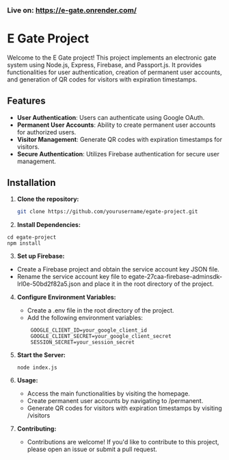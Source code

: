### Live on: https://e-gate.onrender.com/

# E Gate Project

Welcome to the E Gate project! This project implements an electronic gate system using Node.js, Express, Firebase, and Passport.js. It provides functionalities for user authentication, creation of permanent user accounts, and generation of QR codes for visitors with expiration timestamps.

## Features

- **User Authentication**: Users can authenticate using Google OAuth.
- **Permanent User Accounts**: Ability to create permanent user accounts for authorized users.
- **Visitor Management**: Generate QR codes with expiration timestamps for visitors.
- **Secure Authentication**: Utilizes Firebase authentication for secure user management.

## Installation

1. **Clone the repository:**

   ```bash
   git clone https://github.com/yourusername/egate-project.git

2. **Install Dependencies:**

```
cd egate-project
npm install
```

3. **Set up Firebase:**
  -  Create a Firebase project and obtain the service account key JSON file.
  -  Rename the service account key file to egate-27caa-firebase-adminsdk-lrl0e-50bd2f82a5.json and place it in the root directory of the project.

4. **Configure Environment Variables:**
   - Create a .env file in the root directory of the project.
   - Add the following environment variables:
     ```
      GOOGLE_CLIENT_ID=your_google_client_id
      GOOGLE_CLIENT_SECRET=your_google_client_secret
      SESSION_SECRET=your_session_secret

     ```
5. **Start the Server:**
   ```
   node index.js
   ```
6. **Usage:**
   - Access the main functionalities by visiting the homepage.
   - Create permanent user accounts by navigating to /permanent.
   - Generate QR codes for visitors with expiration timestamps by visiting /visitors
  
7. **Contributing:**
   - Contributions are welcome! If you'd like to contribute to this project, please open an issue or submit a pull request.

